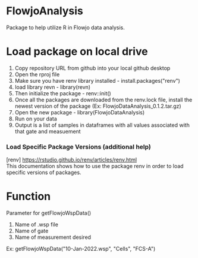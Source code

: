 # FlowjoAnalysis
Package to help utilize R in Flowjo data analysis.

# Load package on local drive
1. Copy repository URL from github into your local github desktop
2. Open the rproj file
3. Make sure you have renv library installed - install.packages("renv")
4. load library revn - library(revn)
5. Then initialize the package - renv::init()
6. Once all the packages are downloaded from the renv.lock file, install the newest version of the package (Ex: FlowjoDataAnalysis_0.1.2.tar.gz)
7. Open the new package - library(FlowjoDataAnalysis)
8. Run on your data
9. Output is a list of samples in dataframes with all values associated with that gate and measuement

### Load Specific Package Versions (additional help)
[renv] https://rstudio.github.io/renv/articles/renv.html \
This documentation shows how to use the package renv in order to load specific versions of packages.


# Function
Parameter for getFlowjoWspData()
1. Name of .wsp file
2. Name of gate
3. Name of measurement desired

Ex: getFlowjoWspData("10-Jan-2022.wsp", "Cells", "FCS-A")

